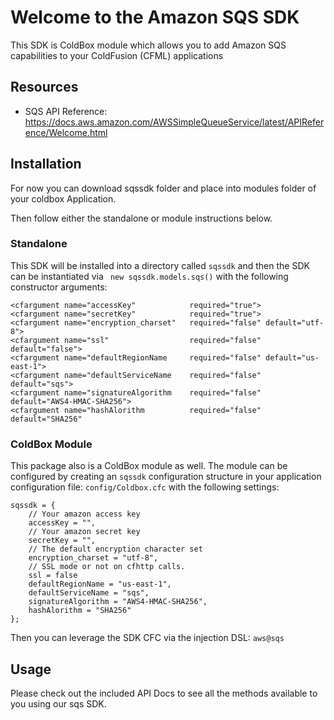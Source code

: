 # Welcome to the Amazon SQS SDK

This SDK is ColdBox module which allows you to add Amazon SQS capabilities to your ColdFusion (CFML) applications 

## Resources

* SQS API Reference: https://docs.aws.amazon.com/AWSSimpleQueueService/latest/APIReference/Welcome.html

## Installation 
For now you can download sqssdk folder and place into modules folder of your coldbox Application.


Then follow either the standalone or module instructions below.

### Standalone

This SDK will be installed into a directory called `sqssdk` and then the SDK can be instantiated via ` new sqssdk.models.sqs()` with the following constructor arguments:

```
<cfargument name="accessKey" 			required="true">
<cfargument name="secretKey" 			required="true">
<cfargument name="encryption_charset" 	required="false" default="utf-8">
<cfargument name="ssl" 					required="false" default="false">
<cfargument name="defaultRegionName		required="false" default="us-east-1">
<cfargument name="defaultServiceName 	required="false" default="sqs">
<cfargument name="signatureAlgorithm 	required="false" default="AWS4-HMAC-SHA256">
<cfargument name="hashAlorithm 			required="false" default="SHA256"
```

### ColdBox Module

This package also is a ColdBox module as well.  The module can be configured by creating an `sqssdk` configuration structure in your application configuration file: `config/Coldbox.cfc` with the following settings:

```
sqssdk = {
	// Your amazon access key
	accessKey = "",
	// Your amazon secret key
	secretKey = "",
	// The default encryption character set
	encryption_charset = "utf-8",
	// SSL mode or not on cfhttp calls.
	ssl = false
	defaultRegionName = "us-east-1",
	defaultServiceName = "sqs",
	signatureAlgorithm = "AWS4-HMAC-SHA256",
	hashAlorithm = "SHA256"
};
```

Then you can leverage the SDK CFC via the injection DSL: `aws@sqs`

## Usage

Please check out the included API Docs to see all the methods available to you using our sqs SDK.